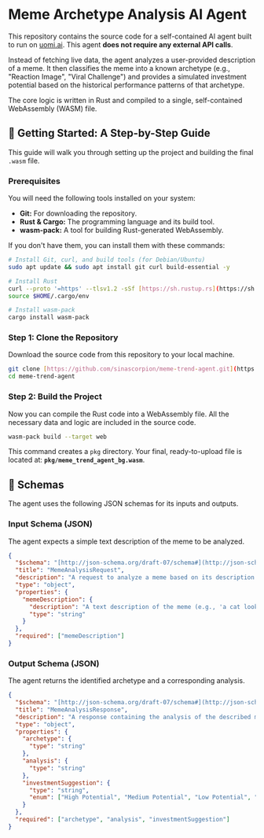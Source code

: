 # Meme Archetype Analysis AI Agent

This repository contains the source code for a self-contained AI agent built to run on [uomi.ai](https://uomi.ai/). This agent **does not require any external API calls**.

Instead of fetching live data, the agent analyzes a user-provided description of a meme. It then classifies the meme into a known archetype (e.g., "Reaction Image", "Viral Challenge") and provides a simulated investment potential based on the historical performance patterns of that archetype.

The core logic is written in Rust and compiled to a single, self-contained WebAssembly (WASM) file.

## 🚀 Getting Started: A Step-by-Step Guide

This guide will walk you through setting up the project and building the final `.wasm` file.

### Prerequisites

You will need the following tools installed on your system:

* **Git:** For downloading the repository.
* **Rust & Cargo:** The programming language and its build tool.
* **wasm-pack:** A tool for building Rust-generated WebAssembly.

If you don't have them, you can install them with these commands:

```bash
# Install Git, curl, and build tools (for Debian/Ubuntu)
sudo apt update && sudo apt install git curl build-essential -y

# Install Rust
curl --proto '=https' --tlsv1.2 -sSf [https://sh.rustup.rs](https://sh.rustup.rs) | sh
source $HOME/.cargo/env

# Install wasm-pack
cargo install wasm-pack
```

### Step 1: Clone the Repository

Download the source code from this repository to your local machine.

```bash
git clone [https://github.com/sinascorpion/meme-trend-agent.git](https://github.com/sinascorpion/meme-trend-agent.git)
cd meme-trend-agent
```

### Step 2: Build the Project

Now you can compile the Rust code into a WebAssembly file. All the necessary data and logic are included in the source code.

```bash
wasm-pack build --target web
```

This command creates a `pkg` directory. Your final, ready-to-upload file is located at: **`pkg/meme_trend_agent_bg.wasm`**.

## 📝 Schemas

The agent uses the following JSON schemas for its inputs and outputs.

### Input Schema (JSON)

The agent expects a simple text description of the meme to be analyzed.

```json
{
  "$schema": "[http://json-schema.org/draft-07/schema#](http://json-schema.org/draft-07/schema#)",
  "title": "MemeAnalysisRequest",
  "description": "A request to analyze a meme based on its description.",
  "type": "object",
  "properties": {
    "memeDescription": {
      "description": "A text description of the meme (e.g., 'a cat looking surprised', 'someone dancing to a popular song').",
      "type": "string"
    }
  },
  "required": ["memeDescription"]
}
```

### Output Schema (JSON)

The agent returns the identified archetype and a corresponding analysis.

```json
{
  "$schema": "[http://json-schema.org/draft-07/schema#](http://json-schema.org/draft-07/schema#)",
  "title": "MemeAnalysisResponse",
  "description": "A response containing the analysis of the described meme.",
  "type": "object",
  "properties": {
    "archetype": {
      "type": "string"
    },
    "analysis": {
      "type": "string"
    },
    "investmentSuggestion": {
      "type": "string",
      "enum": ["High Potential", "Medium Potential", "Low Potential", "Speculative"]
    }
  },
  "required": ["archetype", "analysis", "investmentSuggestion"]
}
